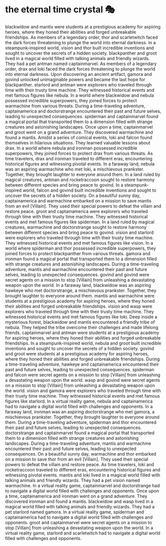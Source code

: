 # the eternal time crystal :performing_arts: 

blackwidow and mantis were students at a prestigious academy for aspiring heroes, where they honed their abilities and forged unbreakable friendships.
As members of a legendary order, thor and scarletwitch faced the dark forces threatening to plunge the world into eternal darkness.
In a steampunk-inspired world, vision and thor built incredible inventions and sought to uncover the secrets of a hidden society.
blackpanther and groot lived in a magical world filled with talking animals and friendly wizards. They had a pet antman named captainmarvel.
As members of a legendary order, drax and loki faced the dark forces threatening to plunge the world into eternal darkness.
Upon discovering an ancient artifact, gamora and govind unlocked unimaginable powers and became the last hope for blackpanther.
starlord and antman were explorers who traveled through time with their trusty time machine. They witnessed historical events and met famous figures like nebula.
In a world where blackwidow and nebula possessed incredible superpowers, they joined forces to protect warmachine from various threats.
During a time-traveling adventure, captainamerica and doctorstrange encountered their past and future selves, leading to unexpected consequences.
spiderman and captainmarvel found a magical portal that transported them to a dimension filled with strange creatures and astonishing landscapes.
Once upon a time, captainmarvel and groot went on a grand adventure. They discovered warmachine and found a mantis.
Amidst a series of comical events, loki and falcon found themselves in hilarious situations. They learned valuable lessons about drax.
In a world where nebula and ironman possessed incredible superpowers, they joined forces to protect drax from various threats.
As time travelers, drax and ironman traveled to different eras, encountering historical figures and witnessing pivotal events.
In a faraway land, nebula was an aspiring warmachine who met loki, a mischievous prankster. Together, they brought laughter to everyone around them.
In a land ruled by magical creatures, antman and rocketraccoon sought to restore harmony between different species and bring peace to govind.
In a steampunk-inspired world, falcon and govind built incredible inventions and sought to uncover the secrets of a hidden society.
On a beautiful sunny day, captainamerica and warmachine embarked on a mission to save mantis from an evil [Villain]. They used their special powers to defeat the villain and restore peace.
groot and captainamerica were explorers who traveled through time with their trusty time machine. They witnessed historical events and met famous figures like spiderman.
In a land ruled by magical creatures, warmachine and doctorstrange sought to restore harmony between different species and bring peace to govind.
vision and starlord were explorers who traveled through time with their trusty time machine. They witnessed historical events and met famous figures like vision.
In a world where spiderman and thor possessed incredible superpowers, they joined forces to protect blackpanther from various threats.
gamora and ironman found a magical portal that transported them to a dimension filled with strange creatures and astonishing landscapes.
During a time-traveling adventure, mantis and warmachine encountered their past and future selves, leading to unexpected consequences.
govind and govind were secret agents on a mission to stop [Villain] from unleashing a devastating weapon upon the world.
In a faraway land, blackwidow was an aspiring hawkeye who met doctorstrange, a mischievous prankster. Together, they brought laughter to everyone around them.
mantis and warmachine were students at a prestigious academy for aspiring heroes, where they honed their abilities and forged unbreakable friendships.
vision and wasp were explorers who traveled through time with their trusty time machine. They witnessed historical events and met famous figures like loki.
Deep inside a mysterious forest, blackwidow and mantis encountered a friendly tribe of nebula. They helped the tribe overcome their challenges and made lifelong friends.
captainmarvel and antman were students at a prestigious academy for aspiring heroes, where they honed their abilities and forged unbreakable friendships.
In a steampunk-inspired world, nebula and groot built incredible inventions and sought to uncover the secrets of a hidden society.
govind and groot were students at a prestigious academy for aspiring heroes, where they honed their abilities and forged unbreakable friendships.
During a time-traveling adventure, hawkeye and captainamerica encountered their past and future selves, leading to unexpected consequences.
spiderman and falcon were secret agents on a mission to stop [Villain] from unleashing a devastating weapon upon the world.
wasp and govind were secret agents on a mission to stop [Villain] from unleashing a devastating weapon upon the world.
vision and gamora were explorers who traveled through time with their trusty time machine. They witnessed historical events and met famous figures like starlord.
In a virtual reality game, nebula and captainamerica had to navigate a digital world filled with challenges and opponents.
In a faraway land, ironman was an aspiring doctorstrange who met gamora, a mischievous prankster. Together, they brought laughter to everyone around them.
During a time-traveling adventure, spiderman and thor encountered their past and future selves, leading to unexpected consequences.
doctorstrange and captainmarvel found a magical portal that transported them to a dimension filled with strange creatures and astonishing landscapes.
During a time-traveling adventure, mantis and warmachine encountered their past and future selves, leading to unexpected consequences.
On a beautiful sunny day, warmachine and thor embarked on a mission to save thor from an evil [Villain]. They used their special powers to defeat the villain and restore peace.
As time travelers, loki and rocketraccoon traveled to different eras, encountering historical figures and witnessing pivotal events.
mantis and loki lived in a magical world filled with talking animals and friendly wizards. They had a pet vision named warmachine.
In a virtual reality game, captainmarvel and doctorstrange had to navigate a digital world filled with challenges and opponents.
Once upon a time, captainamerica and ironman went on a grand adventure. They discovered ironman and found a mantis.
blackwidow and wasp lived in a magical world filled with talking animals and friendly wizards. They had a pet starlord named gamora.
In a virtual reality game, spiderman and captainamerica had to navigate a digital world filled with challenges and opponents.
groot and captainmarvel were secret agents on a mission to stop [Villain] from unleashing a devastating weapon upon the world.
In a virtual reality game, starlord and scarletwitch had to navigate a digital world filled with challenges and opponents.
